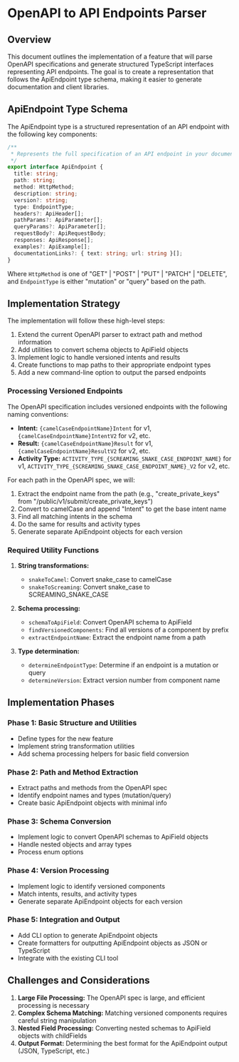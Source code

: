 # OpenAPI to API Endpoints Parser

## Overview

This document outlines the implementation of a feature that will parse OpenAPI specifications and generate structured TypeScript interfaces representing API endpoints. The goal is to create a representation that follows the ApiEndpoint type schema, making it easier to generate documentation and client libraries.

## ApiEndpoint Type Schema

The ApiEndpoint type is a structured representation of an API endpoint with the following key components:

```typescript
/**
 * Represents the full specification of an API endpoint in your documentation.
 */
export interface ApiEndpoint {
  title: string;
  path: string;
  method: HttpMethod;
  description: string;
  version?: string;
  type: EndpointType;
  headers?: ApiHeader[];
  pathParams?: ApiParameter[];
  queryParams?: ApiParameter[];
  requestBody?: ApiRequestBody;
  responses: ApiResponse[];
  examples?: ApiExample[];
  documentationLinks?: { text: string; url: string }[];
}
```

Where `HttpMethod` is one of "GET" | "POST" | "PUT" | "PATCH" | "DELETE", and `EndpointType` is either "mutation" or "query" based on the path.

## Implementation Strategy

The implementation will follow these high-level steps:

1. Extend the current OpenAPI parser to extract path and method information
2. Add utilities to convert schema objects to ApiField objects
3. Implement logic to handle versioned intents and results
4. Create functions to map paths to their appropriate endpoint types
5. Add a new command-line option to output the parsed endpoints

### Processing Versioned Endpoints

The OpenAPI specification includes versioned endpoints with the following naming conventions:

- **Intent:** `{camelCaseEndpointName}Intent` for v1, `{camelCaseEndpointName}IntentV2` for v2, etc.
- **Result:** `{camelCaseEndpointName}Result` for v1, `{camelCaseEndpointName}ResultV2` for v2, etc.
- **Activity Type:** `ACTIVITY_TYPE_{SCREAMING_SNAKE_CASE_ENDPOINT_NAME}` for v1, `ACTIVITY_TYPE_{SCREAMING_SNAKE_CASE_ENDPOINT_NAME}_V2` for v2, etc.

For each path in the OpenAPI spec, we will:

1. Extract the endpoint name from the path (e.g., "create_private_keys" from "/public/v1/submit/create_private_keys")
2. Convert to camelCase and append "Intent" to get the base intent name
3. Find all matching intents in the schema
4. Do the same for results and activity types
5. Generate separate ApiEndpoint objects for each version

### Required Utility Functions

1. **String transformations:**

   - `snakeToCamel`: Convert snake_case to camelCase
   - `snakeToScreaming`: Convert snake_case to SCREAMING_SNAKE_CASE

2. **Schema processing:**

   - `schemaToApiField`: Convert OpenAPI schema to ApiField
   - `findVersionedComponents`: Find all versions of a component by prefix
   - `extractEndpointName`: Extract the endpoint name from a path

3. **Type determination:**
   - `determineEndpointType`: Determine if an endpoint is a mutation or query
   - `determineVersion`: Extract version number from component name

## Implementation Phases

### Phase 1: Basic Structure and Utilities

- Define types for the new feature
- Implement string transformation utilities
- Add schema processing helpers for basic field conversion

### Phase 2: Path and Method Extraction

- Extract paths and methods from the OpenAPI spec
- Identify endpoint names and types (mutation/query)
- Create basic ApiEndpoint objects with minimal info

### Phase 3: Schema Conversion

- Implement logic to convert OpenAPI schemas to ApiField objects
- Handle nested objects and array types
- Process enum options

### Phase 4: Version Processing

- Implement logic to identify versioned components
- Match intents, results, and activity types
- Generate separate ApiEndpoint objects for each version

### Phase 5: Integration and Output

- Add CLI option to generate ApiEndpoint objects
- Create formatters for outputting ApiEndpoint objects as JSON or TypeScript
- Integrate with the existing CLI tool

## Challenges and Considerations

1. **Large File Processing:** The OpenAPI spec is large, and efficient processing is necessary
2. **Complex Schema Matching:** Matching versioned components requires careful string manipulation
3. **Nested Field Processing:** Converting nested schemas to ApiField objects with childFields
4. **Output Format:** Determining the best format for the ApiEndpoint output (JSON, TypeScript, etc.)
